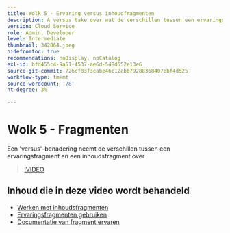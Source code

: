 ```yaml
---
title: Wolk 5 - Ervaring versus inhoudfragmenten
description: A versus take over wat de verschillen tussen een ervaringsfragment en een inhoudsfragment zijn
version: Cloud Service
role: Admin, Developer
level: Intermediate
thumbnail: 342864.jpeg
hidefromtoc: true
recommendations: noDisplay, noCatalog
exl-id: bfd455c4-9a51-4537-ae6d-548d552e13e6
source-git-commit: 726cf83f3cabe46c12abb79288368407ebf4d525
workflow-type: tm+mt
source-wordcount: '78'
ht-degree: 3%

---
```


# Wolk 5 - Fragmenten

Een &#39;versus&#39;-benadering neemt de verschillen tussen een ervaringsfragment en een inhoudsfragment over

>[!VIDEO](https://video.tv.adobe.com/v/342864)

## Inhoud die in deze video wordt behandeld

+ [Werken met inhoudsfragmenten](https://experienceleague.adobe.com/docs/experience-manager-cloud-service/content/assets/content-fragments/content-fragments.html)
+ [Ervaringsfragmenten gebruiken](https://experienceleague.adobe.com/docs/experience-manager-learn/sites/experience-fragments/experience-fragments-feature-video-use.html)
+ [Documentatie van fragment ervaren](https://experienceleague.adobe.com/docs/experience-manager-cloud-service/content/sites/authoring/fundamentals/experience-fragments.html)